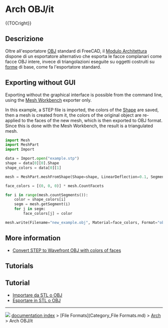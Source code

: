 # Arch OBJ/it
<div class="mw-translate-fuzzy">





</div>


{{TOCright}}



## Descrizione


<div class="mw-translate-fuzzy">

Oltre all\'esportatore [OBJ](http://en.wikipedia.org/wiki/Wavefront_.obj_file) standard di FreeCAD, il [Modulo Architettura](Arch_Workbench/it.md) dispone di un esportatore alternativo che esporta le facce complanari come facce OBJ intere, invece di triangolazioni eseguite su oggetti costruiti su [forme](Shape/it.md) di base, come fa l\'esportatore standard.


</div>

## Exporting without GUI 

Exporting without the graphical interface is possible from the command line, using the [Mesh Workbench](Mesh_Workbench.md) exporter only.

In this example, a STEP file is imported, the colors of the [Shape](Shape.md) are saved, then a mesh is created from it, the colors of the original object are re-applied to the faces of the new mesh, which is then exported to OBJ format. Since this is done with the Mesh Workbench, the result is a triangulated mesh.


```python
import Mesh
import MeshPart
import Import

data = Import.open("example.stp")
shape = data[0][0].Shape
shape_colors = data[0][1]

mesh = MeshPart.meshFromShape(Shape=shape, LinearDeflection=0.1, Segments=True)

face_colors = [(0, 0, 0)] * mesh.CountFacets

for i in range(mesh.countSegments()):
    color = shape_colors[i]
    segm = mesh.getSegment(i)
    for j in segm:
        face_colors[j] = color

mesh.write(Filename="new_example.obj", Material=face_colors, Format="obj")
```

## More information 

-   [Convert STEP to Wavefront OBJ with colors of faces](https://forum.freecadweb.org/viewtopic.php?f=8&t=37452)

## Tutorials


<div class="mw-translate-fuzzy">

## Tutorial

-   [Importare da STL o OBJ](Import_from_STL_or_OBJ/it.md)
-   [Esportare in STL o OBJ](Export_to_STL_or_OBJ/it.md)


</div>


<div class="mw-translate-fuzzy">





</div>



---
![](images/Button_right.svg) [documentation index](../README.md) > [File Formats](Category_File Formats.md) > [Arch](Arch_Workbench.md) > Arch OBJ/it
